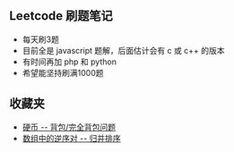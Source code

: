 ## Leetcode 刷题笔记
+ 每天刷3题
+ 目前全是 javascript 题解，后面估计会有 c 或 c++ 的版本
+ 有时间再加 php 和 python
+ 希望能坚持刷满1000题

## 收藏夹
+ [硬币 -- 背包\/完全背包问题](./1401-1500/N-1481/)
+ [数组中的逆序对 -- 归并排序](./1501-1600/D-1591/)

